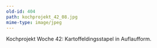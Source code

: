```yaml
---
old-id: 404
path: kochprojekt_42_08.jpg
mime-type: image/jpeg
---
```

Kochprojekt Woche 42:
Kartoffeldingsstapel in Auflaufform.
